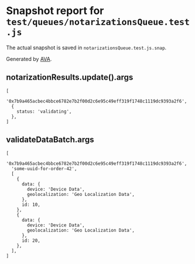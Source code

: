 # Snapshot report for `test/queues/notarizationsQueue.test.js`

The actual snapshot is saved in `notarizationsQueue.test.js.snap`.

Generated by [AVA](https://ava.li).

## notarizationResults.update().args

    [
      '0x7b9a465acbec4bbce6782e7b2f00d2c6e95c49eff319f1748c1119dc9393a2f6',
      {
        status: 'validating',
      },
    ]

## validateDataBatch.args

    [
      '0x7b9a465acbec4bbce6782e7b2f00d2c6e95c49eff319f1748c1119dc9393a2f6',
      'some-uuid-for-order-42',
      [
        {
          data: {
            device: 'Device Data',
            geolocalization: 'Geo Localization Data',
          },
          id: 10,
        },
        {
          data: {
            device: 'Device Data',
            geolocalization: 'Geo Localization Data',
          },
          id: 20,
        },
      ],
    ]
